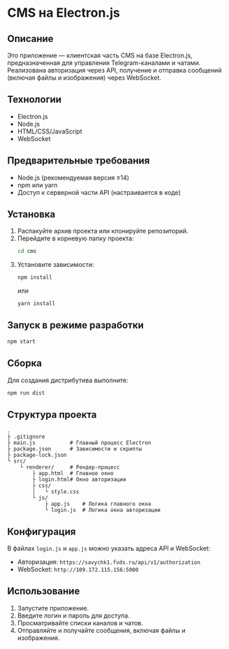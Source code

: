 # CMS на Electron.js

## Описание
Это приложение — клиентская часть CMS на базе Electron.js, предназначенная для управления Telegram-каналами и чатами. Реализована авторизация через API, получение и отправка сообщений (включая файлы и изображения) через WebSocket.

## Технологии
- Electron.js
- Node.js
- HTML/CSS/JavaScript
- WebSocket

## Предварительные требования
- Node.js (рекомендуемая версия ≥14)
- npm или yarn
- Доступ к серверной части API (настраивается в коде)

## Установка
1. Распакуйте архив проекта или клонируйте репозиторий.
2. Перейдите в корневую папку проекта:
   ```bash
   cd cms
   ```
3. Установите зависимости:
   ```bash
   npm install
   ```
   или
   ```bash
   yarn install
   ```

## Запуск в режиме разработки
```bash
npm start
```

## Сборка
Для создания дистрибутива выполните:
```bash
npm run dist
```

## Структура проекта
```
.
├ .gitignore
├ main.js           # Главный процесс Electron
├ package.json      # Зависимости и скрипты
├ package-lock.json
└ src/
    └ renderer/     # Рендер-процесс
        ├ app.html  # Главное окно
        ├ login.html# Окно авторизации
        ├ css/
        │   └ style.css
        └ js/
            ├ app.js    # Логика главного окна
            └ login.js  # Логика окна авторизации
```

## Конфигурация
В файлах `login.js` и `app.js` можно указать адреса API и WebSocket:
- Авторизация: `https://savychk1.fvds.ru/api/v1/authorization`
- WebSocket: `http://109.172.115.156:5000`

## Использование
1. Запустите приложение.
2. Введите логин и пароль для доступа.
3. Просматривайте списки каналов и чатов.
4. Отправляйте и получайте сообщения, включая файлы и изображения.